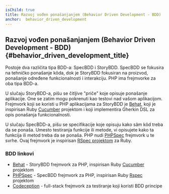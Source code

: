 ```yaml
---
isChild: true
title: Razvoj vođen ponašanjanjem (Behavior Driven Development - BDD)
anchor:  behavior_driven_development
---
```


## Razvoj vođen ponašanjanjem (Behavior Driven Development - BDD) {#behavior_driven_development_title}

Postoje dva različita tipa BDD-a: SpecBDD i StoryBDD. SpecBDD se fokusira na tehničko ponašanje kôda,
dok je StoryBDD fokusiran na proizvod, ponašanje određene funkcionalnosti i interakciju. PHP ima
frejmvorke za oba tipa BDD-a.

U slučaju StoryBDD-a, pišu se čitljive "priče" koje opisuje ponašanje aplikacije. One se zatim mogu
pokrenuti kao testovi nad vašom aplikacijom. Frejmvork koji se koristi u PHP aplikacijama za StoryBDD
je [Behat], koji je inspirisan Ruby [Cucumber] projektom i koji implementira Gherkin DSL za opis
ponašanja funkcionalnosti.

U slučaju SpecBDD-a, pišu se specifikacije koje opisuju kako sâm kôd treba da se ponaša. Umesto testiranja
funkcije ili metode, vi opisujete kako ta funkcija ili metod treba da se ponaša. PHP nudi [PHPSpec]
frejmvork u te svrhe. Ovaj frejmvork je inspirisan [RSpec projektom][Rspec] za Ruby.

### BDD linkovi

* [Behat] - StoryBDD frejmvork za PHP, inspirisan Ruby [Cucumber] projektom
* [PHPSpec] - SpecBDD frejmvork za PHP, inspirisan Ruby [Rspec] projektom
* [Codeception] - full-stack frejmvork za testiranje koji koristi BDD principe

[Behat]: http://behat.org/
[Cucumber]: http://cukes.info/
[PHPSpec]: http://www.phpspec.net/
[RSpec]: http://rspec.info/
[Codeception]: http://codeception.com/